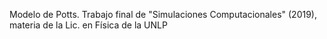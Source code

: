 Modelo de Potts. Trabajo final de "Simulaciones Computacionales" (2019), materia de la Lic. en Física de la UNLP
